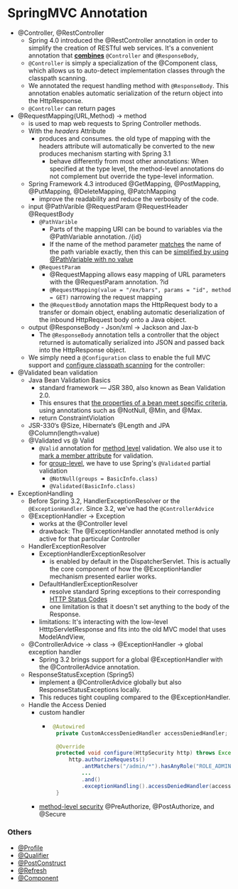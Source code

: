 # SpringMVC Annotation
- @Controller, @RestController
    - Spring 4.0 introduced the @RestController annotation in order to simplify the creation of RESTful web services.  It's a convenient annotation that **<u>combines</u>** `@Controller` and `@ResponseBody`,
    - `@Controller` is simply a specialization of the @Component class, which allows us to auto-detect implementation classes through the classpath scanning.
    - We annotated the request handling method with `@ResponseBody`. This annotation enables automatic serialization of the return object into the HttpResponse.
    - `@Controller` can return pages
- @RequestMapping(URL,Method) -> method
    - is used to map web requests to Spring Controller methods.
    - With the *headers* Attribute
        - produces and consumes. the old type of mapping with the headers attribute will automatically be converted to the new produces mechanism starting with Spring 3.1
            - behave differently from most other annotations: When specified at the type level, the method-level annotations do not complement but override the type-level information. 
    - Spring Framework 4.3 introduced @GetMapping, @PostMapping, @PutMapping, @DeleteMapping, @PatchMapping
        - improve the readability and reduce the verbosity of the code. 
    - input @PathVarible @RequestParam @RequestHeader @RequestBody
        - `@PathVarible`
            - Parts of the mapping URI can be bound to variables via the @PathVariable annotation. /{id}
            - If the name of the method parameter <u>matches</u> the name of the path variable exactly, then this can be <u>simplified by using @PathVariable with no value</u>
        - `@RequestParam `
            - @RequestMapping allows easy mapping of URL parameters with the @RequestParam annotation. ?id
            - `@RequestMapping(value = "/ex/bars", params = "id", method = GET)` narrowing the request mapping
        -  the `@RequestBody` annotation maps the HttpRequest body to a transfer or domain object, enabling automatic deserialization of the inbound HttpRequest body onto a Java object.
    - output @ResponseBody - Json/xml -> Jackson and Jax-b
        - The `@ResponseBody` annotation tells a controller that the object returned is automatically serialized into JSON and passed back into the HttpResponse object.
    - We simply need a `@Configuration` class to enable the full MVC support and <u>configure classpath scanning</u> for the controller:
- @Validated bean validation
    - Java Bean Validation Basics
        - standard framework — JSR 380, also known as Bean Validation 2.0. 
        - This ensures that <u>the properties of a bean meet specific criteria</u>, using annotations such as @NotNull, @Min, and @Max.
        - return ConstraintViolation
    -  JSR-330‘s @Size, Hibernate‘s @Length and JPA @Column(length=value)
    - @Validated vs @ Valid
        - `@Valid` annotation for <u>method level</u> validation. We also use it to <u>mark a member attribute</u> for validation. 
        - for <u>group-level</u>, we have to use Spring's `@Validated` partial validation
            - `@NotNull(groups = BasicInfo.class)`
            - `@Validated(BasicInfo.class) `
- ExceptionHandling
    - Before Spring 3.2, HandlerExceptionResolver or the `@ExceptionHandler`. Since 3.2, we've had the `@ControllerAdvice`
    - @ExceptionHandler -> Exception
        - works at the @Controller level
        - drawback: The @ExceptionHandler annotated method is only active for that particular Controller
    - HandlerExceptionResolver
        - ExceptionHandlerExceptionResolver
            - is enabled by default in the DispatcherServlet. This is actually the core component of how the @ExceptionHandler mechanism presented earlier works.
        - DefaultHandlerExceptionResolver
            -  resolve standard Spring exceptions to their corresponding [HTTP Status Codes](https://docs.spring.io/spring-framework/docs/3.2.x/spring-framework-reference/html/mvc.html#mvc-ann-rest-spring-mvc-exceptions)  
            -  one limitation is that it doesn't set anything to the body of the Response.  
        - limitations: It's interacting with the low-level HtttpServletResponse and fits into the old MVC model that uses ModelAndView,   
    - @ControllerAdvice -> class -> @ExceptionHandler -> global exception handler
        - Spring 3.2 brings support for a global @ExceptionHandler with the @ControllerAdvice annotation.
    - ResponseStatusException (Spring5)
        - implement a @ControllerAdvice globally but also ResponseStatusExceptions locally.
        - This reduces tight coupling compared to the @ExceptionHandler. 
    - Handle the Access Denied 
        - custom handler
            - ``` java
               @Autowired
                private CustomAccessDeniedHandler accessDeniedHandler;
                
                @Override
                protected void configure(HttpSecurity http) throws Exception {
                    http.authorizeRequests()
                        .antMatchers("/admin/*").hasAnyRole("ROLE_ADMIN")
                        ...
                        .and()
                        .exceptionHandling().accessDeniedHandler(accessDeniedHandler)
                }
              ```
        - [method-level security](https://www.baeldung.com/spring-security-method-security) @PreAuthorize, @PostAuthorize, and @Secure  

### Others
- [@Profile](https://www.baeldung.com/spring-profiles)
- [@Qualifier](https://www.baeldung.com/spring-qualifier-annotation)
- [@PostConstruct](https://www.baeldung.com/spring-postconstruct-predestroy)
- [@Refresh](https://www.baeldung.com/spring-reloading-properties)
- [@Component](https://www.baeldung.com/spring-component-annotation)